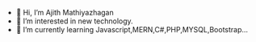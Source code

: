 - 👋 Hi, I’m Ajith Mathiyazhagan
- 👀 I’m interested in new technology.
- 🌱 I’m currently learning Javascript,MERN,C#,PHP,MYSQL,Bootstrap...
  


<!---
ajith1820/ajith1820 is a ✨ special ✨ repository because its `README.md` (this file) appears on your GitHub profile.
You can click the Preview link to take a look at your changes.
--->
